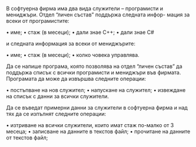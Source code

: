 В софтуерна фирма има два вида служители – програмисти и мениджъри. Отдел “личен състав” поддържа следната инфор-
мация за всеки от програмистите:

• име;
• стаж (в месеци);
• дали знае C++;
• дали знае C#

и следната информация за всеки от мениджърите:

• име;
• стаж (в месеци);
• колко човека управлява.

Да се напише програма, която позволява на отдел “личен състав” да поддържа списък с всички програмисти и мениджъри във фирмата. Програмата да може да извършва следните операции:

• постъпване на нов служител;
• напускане на служител;
• извеждане на списък с данни за всички служители.

Да се въведат примерни данни за служители в софтуерна фирма и над
тях да се изпълнят следните операции:

• изтриване на всички служители, които имат стаж по-малко от 3
месеца;
• записване на данните в текстов файл;
• прочитане на данните от текстов файл;
